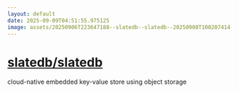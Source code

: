 ```yaml
---
layout: default
date: 2025-09-09T04:51:55.975125
image: assets/20250906T223647188--slatedb--slatedb--20250908T100207414--cropped.png
---
```


# [slatedb/slatedb](https://github.com/slatedb/slatedb)

cloud-native embedded key-value store using object storage
